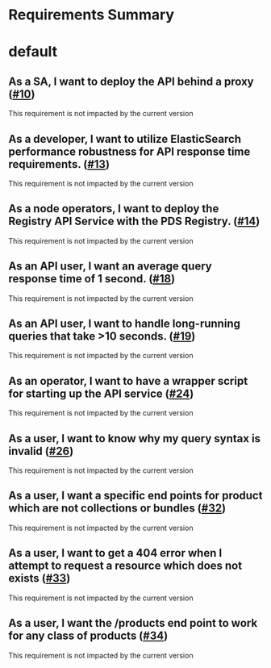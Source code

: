 
Requirements Summary
====================

# default

## As a SA, I want to deploy the API behind a proxy  ([#10](https://github.com/NASA-PDS/registry-api-service/issues/10)) 


This requirement is not impacted by the current version
## As a developer, I want to utilize ElasticSearch performance robustness for API response time requirements. ([#13](https://github.com/NASA-PDS/registry-api-service/issues/13)) 


This requirement is not impacted by the current version
## As a node operators, I want to deploy the Registry API Service with the PDS Registry. ([#14](https://github.com/NASA-PDS/registry-api-service/issues/14)) 


This requirement is not impacted by the current version
## As an API user, I want an average query response time of 1 second. ([#18](https://github.com/NASA-PDS/registry-api-service/issues/18)) 


This requirement is not impacted by the current version
## As an API user, I want to handle long-running queries that take >10 seconds. ([#19](https://github.com/NASA-PDS/registry-api-service/issues/19)) 


This requirement is not impacted by the current version
## As an operator, I want to have a wrapper script for starting up the API service ([#24](https://github.com/NASA-PDS/registry-api-service/issues/24)) 


This requirement is not impacted by the current version
## As a user, I want to know why my query syntax is invalid ([#26](https://github.com/NASA-PDS/registry-api-service/issues/26)) 


This requirement is not impacted by the current version
## As a user,  I want a specific end points for product which are not collections or bundles ([#32](https://github.com/NASA-PDS/registry-api-service/issues/32)) 


This requirement is not impacted by the current version
## As a user, I want  to get a 404 error when I attempt to request a resource which does not exists ([#33](https://github.com/NASA-PDS/registry-api-service/issues/33)) 


This requirement is not impacted by the current version
## As a user, I want the /products end point to work for any class of products ([#34](https://github.com/NASA-PDS/registry-api-service/issues/34)) 


This requirement is not impacted by the current version